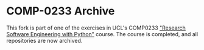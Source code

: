 # COMP-0233 Archive

This fork is part of one of the exercises in UCL's COMP0233 ["Research Software Engineering with Python"](https://github.com/UCL-COMP0233-22-23/RSE-Classwork) course. The course is completed, and all repositories are now archived.